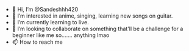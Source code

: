 - 👋 Hi, I’m @Sandeshhh420
- 👀 I’m interested in anime, singing, learning new songs on guitar.
- 🌱 I’m currently learning to live.
- 💞️ I’m looking to collaborate on something that'll be a challenge for a beginner like me so....... anything lmao
- 📫 How to reach me 

<!---
Sandeshhh420/Sandeshhh420 is a ✨ special ✨ repository because its `README.md` (this file) appears on your GitHub profile.
You can click the Preview link to take a look at your changes.
--->

